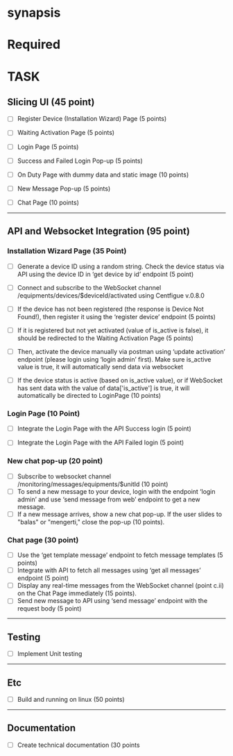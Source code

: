 # synapsis

# Required

# **TASK**

## **Slicing UI (45 point)**

- [ ] Register Device (Installation Wizard) Page (5 points)
- [ ] Waiting Activation Page (5 points)
- [ ] Login Page (5 points)
- [ ] Success and Failed Login Pop-up (5 points)
- [ ] On Duty Page with dummy data and static image (10 points)
- [ ] New Message Pop-up (5 points)
- [ ] Chat Page (10 points)


---

## **API and Websocket Integration (95 point)**

### **Installation Wizard Page (35 Point)**

- [ ] Generate a device ID using a random string. Check the device status via API using the device ID in ‘get device by id’ endpoint (5 point)
- [ ] Connect and subscribe to the WebSocket channel /equipments/devices/$deviceId/activated using Centfigue v.0.8.0
- [ ] If the device has not been registered (the response is Device Not Found!), then register it using the ‘register device’ endpoint (5 points)
- [ ] If it is registered but not yet activated (value of is_active is false), it should be redirected to the Waiting Activation Page (5 points)
- [ ] Then, activate the device manually via postman using ‘update activation’ endpoint (please login using ‘login admin’ first). Make sure is_active value is true, it will automatically send data via websocket
- [ ] If the device status is active (based on is_active value), or if WebSocket has sent data with the value of data['is_active'] is true, it will automatically be directed to LoginPage (10 points)


### **Login Page (10 Point)**

- [ ] Integrate the Login Page with the API Success login (5 point)
- [ ] Integrate the Login Page with the API Failed login (5 point)



### **New chat pop-up  (20 point)**

- [ ] Subscribe to websocket channel /monitoring/messages/equipments/$unitId (10 point)
- [ ] To send a new message to your device, login with the endpoint ‘login admin’ and  use ‘send message from web’ endpoint to get a new message.
- [ ] If a new message arrives, show a new chat pop-up. If the user slides to "balas" or "mengerti," close the pop-up (10 points).

### **Chat page (30 point)**

- [ ] Use the ‘get template message’ endpoint  to fetch message templates (5 points)
- [ ] Integrate with API to fetch all messages using ‘get all messages’ endpoint  (5 point)
- [ ] Display any real-time messages from the WebSocket channel (point c.ii) on the Chat Page immediately (15 points).
- [ ] Send new message to API using ‘send message’ endpoint with the request body  (5 point)

---

## **Testing**

- [ ] Implement Unit testing 


---

## **Etc**

- [ ] Build and running on linux (50 points)


---

## **Documentation**

- [ ] Create technical documentation (30 points
